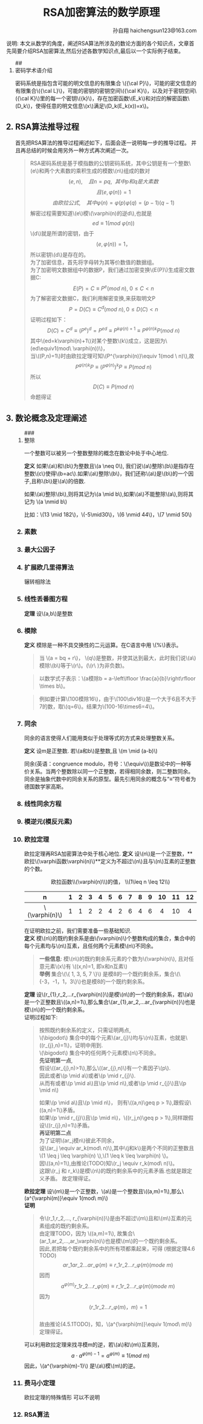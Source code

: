 # <center>RSA加密算法的数学原理



<div style="text-align: right;">孙自翔 haichengsun123@163.com</div> 

<script type="text/javascript"
   src="http://cdn.mathjax.org/mathjax/latest/MathJax.js?config=TeX-AMS-MML_HTMLorMML">
</script>

说明: 本文从数学的角度，阐述RSA算法所涉及的数论方面的各个知识点，文章首先简要介绍RSA加密算法,然后分述各数学知识点,最后以一个实际例子结束。
<ol>   <!---定义有序列表 这个很重要-->
## <li> 密码学术语介绍

<!--
这里是注释显示不出来
{\rm 需转换的部分字符}
$$ evidence\_{i}=\sum \_{j}W\_{ij}x\_{j}+b\_{i} $$
其中，\\( W\_i \\) 和 \\( b\_i \\) 分别为类别 \\( i \\) 的权值和偏置。
\\( {\cal  K}   {\rm A}   \alpha　A　\beta　B　\gamma　\Gamma　\delta　\Delta　\epsilon　E \varepsilon　　\zeta　Z　\eta　H　\theta　\Theta　\vartheta \iota　I　\kappa　K　\lambda　\Lambda　\mu　M　\nu　N \xi　\Xi　o　O　\pi　\Pi　\varpi　　\rho　P \varrho　　\sigma　\Sigma　\varsigma　　\tau　T　\upsilon　\Upsilon \phi　\Phi　\varphi　　\chi　X　\psi　\Psi　\omega　\Omega  \\))
\\({\cal K} {\sf K}\\)
\\[\alpha\\]
-->

密码系统是指包含可能的明文信息的有限集合 \\({\cal P}\\)，可能的密文信息的有限集合\\({\cal L}\\)，可能的密钥的密钥空间\\({\cal K}\\)，以及对于密钥空间\\({\cal K}\\)里的每一个密钥\\({k}\\)，存在加密函数\\(E\_k\\)和对应的解密函数\\(D\_k\\)，使得任意的明文信息\\(x\\)满足\\(D\_k(E\_k(x))=x\\)。

## <li> RSA算法推导过程
首先把RSA算法的推导过程阐述如下，后面会逐一说明每一步的推导过程。
并且再总结的时候会用另外一种方式再次阐述一次。
> RSA密码系统是基于模指数的公钥密码系统，其中公钥是有一个整数\\(e\\)和两个大素数的乘积生成的模数\\(n\\)组成的数对
> $$(e,n) ,    \ \ \ \    且n=pq, \ \ 其中p和q是大素数$$
> $$且(e,\varphi(n))=1$$
> $$由欧拉公式,\ \ \ \ 其中 \varphi(n)=\varphi(p)\varphi(q)=(p-1)(q-1)$$
> 解密过程需要知道\\(e\\)模\\(\varphi(n)的逆d\\),也就是
> $$ed \equiv 1 (mod\ \varphi(n))$$
> \\(d\\)就是所谓的密钥，由于
> $$(e,\varphi(n))=1， $$
> 所以密钥\\(d\\)是存在的。  
> 为了加密信息，首先将字母转为其等价数值的数据组。  
> 为了加密明文数据组中的数据P，我们通过加密变换\\(E(P)\\)生成密文数据C:
> $$E(P)=C \equiv P^e(mod\ n),\ 0\leq C < n$$
> 为了解密密文数据C，我们利用解密变换,来获取明文P
> $$P=D(C) \equiv C^d(mod \ n), 0\leq D(C)<n$$
> 证明过程如下：
> $$D(C)=C^d \equiv (P^e)^d=P^{ed} \equiv P^{k\varphi(n)+1} \equiv P^{\varphi(n)k}P(mod\ n)$$
> 其中\\(ed=k\varphi(n)+1\\)对某个整数\\(k\\)成立，这是因为\\(ed\equiv1(mod\ \varphi(n))\\)，  
> 当\\((P,n)=1\\)时由欧拉定理可知\\(P^{\varphi(n)}\equiv 1(mod \ n)\\),故
> $$P^{\varphi(n)k}P \equiv (P^{\varphi(n)})^{k}P \equiv P(mod\ n)$$
> 所以  
> $$D(C) \equiv P(mod\ n)$$
> 命题得证

## <li> 数论概念及定理阐述 
<ol>
### <li> 整除 
<!--摘自书籍--> 

一个整数可以被另一个整数整除的概念在数论中处于中心地位.

**定义** 如果\\(a\\)和\\(b\\)为整数且\\(a \neq 0\\), 我们说\\(a\\)整除\\(b\\)是指存在整数\\(c\\)使得\\(b=ac\\).如果\\(a\\)整除\\(b\\)，我们还称\\(a\\)是\\(b\\)的一个因子,且称\\(b\\)是\\(a\\)的倍数.

如果\\(a\\)整除\\(b\\),则将其记为\\(a \mid b\\),如果\\(a\\)不能整除\\(a\\),则将其记为 \\(a \nmid b\\)

比如：\\(13 \mid 182\\)，\\(-5\mid30\\)，\\(6 \nmid 44\\)，\\(7 \nmid 50\\)
### <li> 素数

### <li> 最大公因子

### <li>扩展欧几里得算法 
辗转相除法
### <li>线性丢番图方程
**定理** 设\\(a,b\\)是整数 
### <li> 模除  
<!--摘自wiki百科-->
**定义** 模除是一种不具交换性的二元运算。在C语言中用 \\(\%\\)表示。



> 当 \\(a = bq + r\\)， \\(q\\)是整数，并使其达到最大，此时我们说\\(a\\)模除\\(b\\)等于\\(r\\)。(\\(r\ \)为非负数)。

> 以数学式子表示：\\(a模除b = a-\left\lfloor \frac{a}{b}\right\rfloor \times b\\)。

> 例如要计算\\(100模除16\\)，由于\\(100\div16\\)是一个大于6且不大于7的数，取\\(q=6\\)。结果为\\(100-16\times6=4\\)。



### <li> 同余  
<!--\cite{WEBSITE:congruence_modulo}-->
同余的语言使得人们能用类似于处理等式的方式来处理整数关系。


 
**定义** 设m是正整数. 若\\(a和b\\)是整数,且 \\(m \mid (a-b)\\)
 

同余(英语：congruence modulo，符号：\\(\equiv\\))是数论中的一种等价关系。当两个整数除以同一个正整数，若得相同余数，则二整数同余。同余是抽象代数中的同余关系的原型。最先引用同余的概念与“≡”符号者为德国数学家高斯。
### <li>线性同余方程
### <li>模逆元(模反元素) 
  
### <li>欧拉定理   
欧拉定理再RSA加密算法中处于核心地位.
**定义** 设\\(n\\)是一个正整数，**欧拉\\(\varphi函数\varphi(n)\\)**定义为不超过\\(n\\)且与\\(n\\)互素的正整数的个数。
<center> 欧拉函数\\(\varphi(n)\\)的值， \\(1\leq n \leq 12\\)  </center>  

|               n|   1|   2|   3|   4 |   5|   6|   7|   8|   9|  10|  11|  12|
|            :--:|:--:|:--:|:--:| :--:|:--:|:--:|:--:|:--:|:--:|:--:|:--:|:--:|
|\\(\varphi(n)\\)|   1|   1|   2|   2 |   4|   2|   6|   4|   6|   4|  10|   4|
在证明欧拉之前，我们需要准备一些基础知识.  
**定义** 模\\(n\\)的既约剩余系是由\\(\varphi(n)\\)个整数构成的集合，集合中的每个元素均与\\(n\\)互素，且任何两个元素模\\(n\\)不同余。  
> **一些信息**: 模\\(n\\)的既约剩余系元素的个数为\\(\varphi(n)\\), 且对任意元素\\(x\\)有 \\((x,n)=1, 即x和n互素\\)  
**举例** 集合\\(\\{ 1, 3, 5, 7 \\}\\) 是模8的一个既约剩余系，集合\\(\\{-3，-1，1，3\\}\\)也是模8的一个既约剩余系。

**定理** 设\\(r\_{1},r\_2,...r\_{\varphi(n)}\\)是模\\(n\\)的一个既约剩余系，若\\(a\\)是一个正整数且\\((a,n)=1\\),那么集合\\(ar\_{1},ar\_2,...ar\_{\varphi(n)}\\)也是模\\(n\\)的一个既约剩余系。  
证明过程如下:
> 按照既约剩余系的定义，只需证明两点,  
> \\(\bigodot\\) 集合中的每个元素\\(ar\_{j}\\)均与\\(n\\)互素，也就是\\((r\_{j},n)=1\\)，证明中用到.  
> \\(\bigodot\\) 集合中的任何两个元素模\\(n\\)不同余。  
> **先证明第一点**,   
> 假设\\((ar\_{j},n)>1\\),那么\\((ar\_{j},n)\\)有一个素因子\\(p\\).  
> 因此或者\\(p \mid a\\)或者\\(p \mid r\_{j}\\).   
> 从而有或者\\(p \mid a\\)且\\(p \mid n\\),或者\\(p \mid r\_{j}\\)且\\(p \mid n\\)  
>     
> 如果\\(p \mid a\\)且\\(p \mid n\\)， 则有\\((a,n)\geq p > 1\\),跟假设\\((a,n)=1\\)矛盾。  
> 如果\\(p \mid r\_{j}\\)且\\(p \mid n\\)，\\((r\_j,n)\geq p > 1\\),同样跟假设\\((r\_{j},n)=1\\)矛盾。  
> **再证明第二点**  
> 为了证明\\(ar\_j模n\\)彼此不同余，  
> 设\\(ar\_j \equiv ar\_k(mod\ n)\\),其中\\(j和k\\)是两个不同的正整数且   
> \\(1 \leq j \leq \varphi(n) \\),\\(1 \leq k \leq \varphi(n) \\)。  
> 因\\((a,n)=1\\),由推论(TODO)知\\(r\_j \equiv r\_k(mod\ n)\\)。  
> 这跟\\(r\_j 和 r_k\\)是模\\(n\\)的既约剩余系中的元素矛盾.也就是跟定义矛盾。
> 故定理得证。

**欧拉定理** 设\\(m\\)是一个正整数，\\(a\\)是一个整数且\\((a,m)=1\\),那么\\(a^{\varphi(m)}\equiv 1(mod\ m)\\)  
**证明** 
> 令\\(r\_1,r\_2,..., r_{\varphi(n)}\\)是由不超过\\(m\\)且和\\(m\\)互素的元素组成的既约剩余系。  
> 由定理TODO，因为 \\((a,m)=1\\), 故集合\\(ar\_1,ar\_2,...,ar\_\varphi(n)\\)也是模\\(m\\)的一个既约剩余系。  
> 因此,若把每个既约剩余系中的所有项都乘起来，可得 (根据定理4.6 TODO)       
> $$  ar\_1ar\_2...ar\_{\varphi(m)} \equiv r\_1r\_2...r\_{\varphi(m)}(mode\ m)$$
> 因而  
> $$  a^{\varphi(m)}r\_1r\_2...r\_{\varphi(m)} \equiv r\_1r\_2...r\_{\varphi(m)}(mode\ m)$$
> 因为  
> $$  (r\_1r\_2...r\_{\varphi(m)}，m)=1$$  
> 故由推论(4.5.1TODO)，知，\\(a^{\varphi(m)}\equiv 1(mod\ m)\\)
> 定理得证。



可以利用欧拉定理来找寻模m的逆，若\\(a\\)和\\(m\\)互素则，
$$a \cdot a^{\varphi(m)-1}=a^{\varphi(m)}\equiv 1(mod\ m)$$
因此，\\(a^{\varphi(m)-1}\\) 是\\(a\\)模\\(m\\)的逆。
 
### <li> 费马小定理   
欧拉定理的特殊情形 可以不说明
### <li>RSA算法  
</ol>   <!---跟三级标题匹配--> 
</ol>   <!---匹配二级标题--> 
